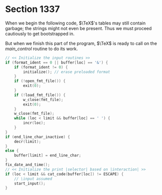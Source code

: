 # Section 1337

When we begin the following code, $\TeX$'s tables may still contain garbage;
the strings might not even be present.
Thus we must proceed cautiously to get bootstrapped in.

But when we finish this part of the program, $\TeX$ is ready to call on the *main_control* routine to do its work.

```c << Get the first line of input and prepare to start >>=
// << Initialize the input routines >>
if (format_ident == 0 || buffer[loc] == '&') {
    if (format_ident != 0) {
        initialize(); // erase preloaded format
    }
    if (!open_fmt_file()) {
        exit(0);
    }
    if (!load_fmt_file()) {
        w_close(fmt_file);
        exit(0);
    }
    w_close(fmt_file);
    while (loc < limit && buffer[loc] == ' ') {
        incr(loc);
    }
}
if (end_line_char_inactive) {
    decr(limit);
}
else {
    buffer[limit] = end_line_char;
}
fix_date_and_time();
// << Initialize the print |selector| based on |interaction| >>
if (loc < limit && cat_code(buffer[loc]) != ESCAPE) {
    // \input assumed
    start_input();
}
```
